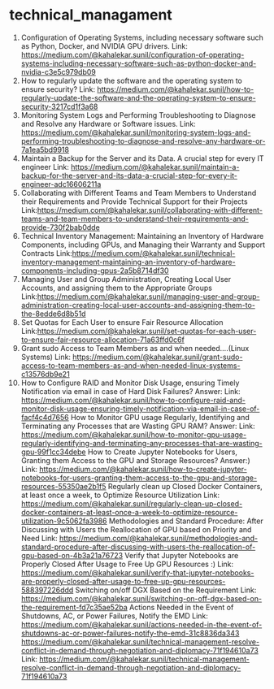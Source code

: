# technical_managament

1. Configuration of Operating Systems, including necessary software such as Python, Docker, and NVIDIA GPU drivers. Link: https://medium.com/@kahalekar.sunil/configuration-of-operating-systems-including-necessary-software-such-as-python-docker-and-nvidia-c3e5c979db09
2. How to regularly update the software and the operating system to ensure security? Link: https://medium.com/@kahalekar.sunil/how-to-regularly-update-the-software-and-the-operating-system-to-ensure-security-3217cd1f3a68
3. Monitoring System Logs and Performing Troubleshooting to Diagnose and Resolve any Hardware or Software issues. Link: https://medium.com/@kahalekar.sunil/monitoring-system-logs-and-performing-troubleshooting-to-diagnose-and-resolve-any-hardware-or-7a1ea5bd9918
4. Maintain a Backup for the Server and its Data. A crucial step for every IT engineer Link: https://medium.com/@kahalekar.sunil/maintain-a-backup-for-the-server-and-its-data-a-crucial-step-for-every-it-engineer-adc16606211a
5. Collaborating with Different Teams and Team Members to Understand their Requirements and Provide Technical Support for their Projects Link:https://medium.com/@kahalekar.sunil/collaborating-with-different-teams-and-team-members-to-understand-their-requirements-and-provide-730f2bab0dde
6. Technical Inventory Management: Maintaining an Inventory of Hardware Components, including GPUs, and Managing their Warranty and Support Contracts Link:https://medium.com/@kahalekar.sunil/technical-inventory-management-maintaining-an-inventory-of-hardware-components-including-gpus-2a5b8714df30
7. Managing User and Group Administration, Creating Local User Accounts, and assigning them to the Appropriate Groups Link:https://medium.com/@kahalekar.sunil/managing-user-and-group-administration-creating-local-user-accounts-and-assigning-them-to-the-8edde6d8b51d
8. Set Quotas for Each User to ensure Fair Resource Allocation Link:https://medium.com/@kahalekar.sunil/set-quotas-for-each-user-to-ensure-fair-resource-allocation-71a63ffd0c6f
9. Grant sudo Access to Team Members as and when needed….(Linux Systems) Link: https://medium.com/@kahalekar.sunil/grant-sudo-access-to-team-members-as-and-when-needed-linux-systems-c13576db9e21
10. How to Configure RAID and Monitor Disk Usage, ensuring Timely Notification via email in case of Hard Disk Failures? Answer: Link: https://medium.com/@kahalekar.sunil/how-to-configure-raid-and-monitor-disk-usage-ensuring-timely-notification-via-email-in-case-of-facf4c4d7656
How to Monitor GPU usage Regularly, Identifying and Terminating any Processes that are Wasting GPU RAM? Answer: Link: https://medium.com/@kahalekar.sunil/how-to-monitor-gpu-usage-regularly-identifying-and-terminating-any-processes-that-are-wasting-gpu-99f1cc34debe
How to Create Jupyter Notebooks for Users, Granting them Access to the GPU and Storage Resources? Answer:) Link: https://medium.com/@kahalekar.sunil/how-to-create-jupyter-notebooks-for-users-granting-them-access-to-the-gpu-and-storage-resources-55350ae2b1f5
Regularly clean up Closed Docker Containers, at least once a week, to Optimize Resource Utilization Link: https://medium.com/@kahalekar.sunil/regularly-clean-up-closed-docker-containers-at-least-once-a-week-to-optimize-resource-utilization-9c5062fa3986
Methodologies and Standard Procedure: After Discussing with Users the Reallocation of GPU based on Priority and Need Link: https://medium.com/@kahalekar.sunil/methodologies-and-standard-procedure-after-discussing-with-users-the-reallocation-of-gpu-based-on-4b3a21a76723
Verify that Jupyter Notebooks are Properly Closed After Usage to Free Up GPU Resources :) Link: https://medium.com/@kahalekar.sunil/verify-that-jupyter-notebooks-are-properly-closed-after-usage-to-free-up-gpu-resources-588397226ddd
Switching on/off DGX Based on the Requirement Link: https://medium.com/@kahalekar.sunil/switching-on-off-dgx-based-on-the-requirement-fd7c35ae52ba
Actions Needed in the Event of Shutdowns, AC, or Power Failures, Notify the EMD Link: https://medium.com/@kahalekar.sunil/actions-needed-in-the-event-of-shutdowns-ac-or-power-failures-notify-the-emd-31c8836da343
https://medium.com/@kahalekar.sunil/technical-management-resolve-conflict-in-demand-through-negotiation-and-diplomacy-71f194610a73 Link: https://medium.com/@kahalekar.sunil/technical-management-resolve-conflict-in-demand-through-negotiation-and-diplomacy-71f194610a73
